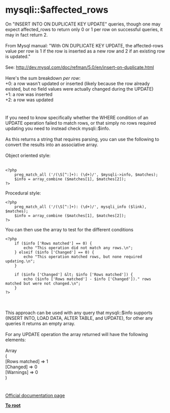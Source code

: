 # mysqli::$affected_rows



On "INSERT INTO ON DUPLICATE KEY UPDATE" queries, though one may expect affected_rows to return only 0 or 1 per row on successful queries, it may in fact return 2.<br><br>From Mysql manual: "With ON DUPLICATE KEY UPDATE, the affected-rows value per row is 1 if the row is inserted as a new row and 2 if an existing row is updated."<br><br>See: http://dev.mysql.com/doc/refman/5.0/en/insert-on-duplicate.html<br><br>Here&apos;s the sum breakdown _per row_:<br>+0: a row wasn&apos;t updated or inserted (likely because the row already existed, but no field values were actually changed during the UPDATE)<br>+1: a row was inserted<br>+2: a row was updated  

#

If you need to know specifically whether the WHERE condition of an UPDATE operation failed to match rows, or that simply no rows required updating you need to instead check mysqli::$info.<br><br>As this returns a string that requires parsing, you can use the following to convert the results into an associative array.<br><br>Object oriented style:<br><br>

```
<?php
    preg_match_all ('/(\S[^:]+): (\d+)/', $mysqli->info, $matches); 
    $info = array_combine ($matches[1], $matches[2]);
?>
```


Procedural style:



```
<?php
    preg_match_all ('/(\S[^:]+): (\d+)/', mysqli_info ($link), $matches); 
    $info = array_combine ($matches[1], $matches[2]);
?>
```


You can then use the array to test for the different conditions



```
<?php
    if ($info ['Rows matched'] == 0) {
        echo "This operation did not match any rows.\n";
    } elseif ($info ['Changed'] == 0) {
        echo "This operation matched rows, but none required updating.\n";
    }

    if ($info ['Changed'] &lt; $info ['Rows matched']) {
        echo ($info ['Rows matched'] - $info ['Changed'])." rows matched but were not changed.\n";
    }
?>
```
<br><br>This approach can be used with any query that mysqli::$info supports (INSERT INTO, LOAD DATA, ALTER TABLE, and UPDATE), for other any queries it returns an empty array.<br><br>For any UPDATE operation the array returned will have the following elements:<br><br>Array<br>(<br>    [Rows matched] =&gt; 1<br>    [Changed] =&gt; 0<br>    [Warnings] =&gt; 0<br>)  

#

[Official documentation page](https://www.php.net/manual/en/mysqli.affected-rows.php)

**[To root](/README.md)**